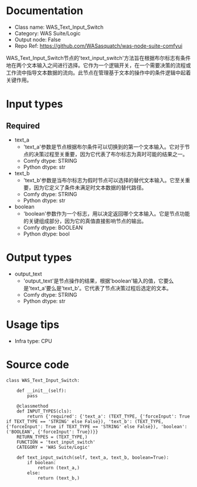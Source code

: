 # Documentation
- Class name: WAS_Text_Input_Switch
- Category: WAS Suite/Logic
- Output node: False
- Repo Ref: https://github.com/WASasquatch/was-node-suite-comfyui

WAS_Text_Input_Switch节点的'text_input_switch'方法旨在根据布尔标志有条件地在两个文本输入之间进行选择。它作为一个逻辑开关，在一个需要决策的流程或工作流中指导文本数据的流向。此节点在管理基于文本的操作中的条件逻辑中起着关键作用。

# Input types
## Required
- text_a
    - 'text_a'参数是节点根据布尔条件可以切换到的第一个文本输入。它对于节点的决策过程至关重要，因为它代表了布尔标志为真时可能的结果之一。
    - Comfy dtype: STRING
    - Python dtype: str
- text_b
    - 'text_b'参数是当布尔标志为假时节点可以选择的替代文本输入。它至关重要，因为它定义了条件未满足时文本数据的替代路径。
    - Comfy dtype: STRING
    - Python dtype: str
- boolean
    - 'boolean'参数作为一个标志，用以决定返回哪个文本输入。它是节点功能的关键组成部分，因为它的真值直接影响节点的输出。
    - Comfy dtype: BOOLEAN
    - Python dtype: bool

# Output types
- output_text
    - 'output_text'是节点操作的结果，根据'boolean'输入的值，它要么是'text_a'要么是'text_b'。它代表了节点决策过程后选定的文本。
    - Comfy dtype: STRING
    - Python dtype: str

# Usage tips
- Infra type: CPU

# Source code
```
class WAS_Text_Input_Switch:

    def __init__(self):
        pass

    @classmethod
    def INPUT_TYPES(cls):
        return {'required': {'text_a': (TEXT_TYPE, {'forceInput': True if TEXT_TYPE == 'STRING' else False}), 'text_b': (TEXT_TYPE, {'forceInput': True if TEXT_TYPE == 'STRING' else False}), 'boolean': ('BOOLEAN', {'forceInput': True})}}
    RETURN_TYPES = (TEXT_TYPE,)
    FUNCTION = 'text_input_switch'
    CATEGORY = 'WAS Suite/Logic'

    def text_input_switch(self, text_a, text_b, boolean=True):
        if boolean:
            return (text_a,)
        else:
            return (text_b,)
```